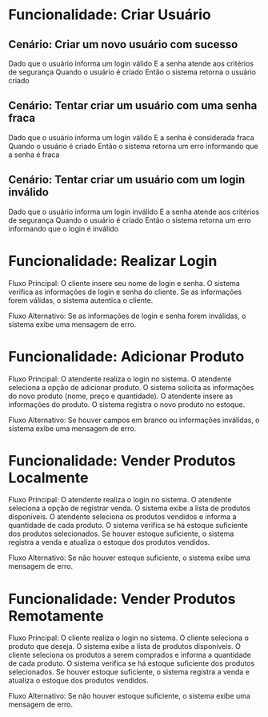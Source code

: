 # Funcionalidade: Criar Usuário

## Cenário: Criar um novo usuário com sucesso
Dado que o usuário informa um login válido
E a senha atende aos critérios de segurança
Quando o usuário é criado
Então o sistema retorna o usuário criado

## Cenário: Tentar criar um usuário com uma senha fraca
Dado que o usuário informa um login válido
E a senha é considerada fraca
Quando o usuário é criado
Então o sistema retorna um erro informando que a senha é fraca

## Cenário: Tentar criar um usuário com um login inválido
Dado que o usuário informa um login inválido
E a senha atende aos critérios de segurança
Quando o usuário é criado
Então o sistema retorna um erro informando que o login é inválido

# Funcionalidade: Realizar Login
Fluxo Principal:
O cliente insere seu nome de login e senha. O sistema verifica as informações de login e senha do cliente. Se as informações forem válidas, o sistema autentica o cliente.

Fluxo Alternativo:
Se as informações de login e senha forem inválidas, o sistema exibe uma mensagem de erro.

# Funcionalidade: Adicionar Produto
Fluxo Principal:
O atendente realiza o login no sistema. O atendente seleciona a opção de adicionar produto. O sistema solicita as informações do novo produto (nome, preço e quantidade). O atendente insere as informações do produto. O sistema registra o novo produto no estoque.

Fluxo Alternativo:
Se houver campos em branco ou informações inválidas, o sistema exibe uma mensagem de erro.

# Funcionalidade: Vender Produtos Localmente
Fluxo Principal:
O atendente realiza o login no sistema. O atendente seleciona a opção de registrar venda. O sistema exibe a lista de produtos disponíveis. O atendente seleciona os produtos vendidos e informa a quantidade de cada produto. O sistema verifica se há estoque suficiente dos produtos selecionados. Se houver estoque suficiente, o sistema registra a venda e atualiza o estoque dos produtos vendidos.

Fluxo Alternativo:
Se não houver estoque suficiente, o sistema exibe uma mensagem de erro.

# Funcionalidade: Vender Produtos Remotamente
Fluxo Principal:
O cliente realiza o login no sistema. O cliente seleciona o produto que deseja. O sistema exibe a lista de produtos disponíveis. O cliente seleciona os produtos a serem comprados e informa a quantidade de cada produto. O sistema verifica se há estoque suficiente dos produtos selecionados. Se houver estoque suficiente, o sistema registra a venda e atualiza o estoque dos produtos vendidos.

Fluxo Alternativo:
Se não houver estoque suficiente, o sistema exibe uma mensagem de erro.
